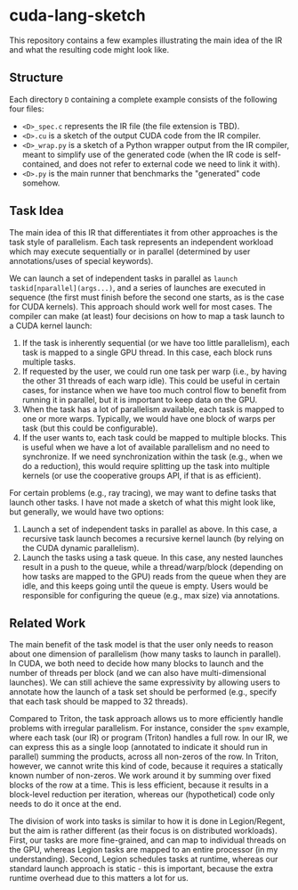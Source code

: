 # cuda-lang-sketch

This repository contains a few examples illustrating the main idea of the IR and what the resulting code might look like.

## Structure

Each directory `D` containing a complete example consists of the following four files:
* `<D>_spec.c` represents the IR file (the file extension is TBD).
* `<D>.cu` is a sketch of the output CUDA code from the IR compiler.
* `<D>_wrap.py` is a sketch of a Python wrapper output from the IR compiler, meant to simplify use of the generated code (when the IR code is self-contained, and does not refer to external code we need to link it with).
* `<D>.py` is the main runner that benchmarks the "generated" code somehow.

## Task Idea

The main idea of this IR that differentiates it from other approaches is the task style of parallelism. Each task represents an independent workload which may execute sequentially or in parallel (determined by user annotations/uses of special keywords).

We can launch a set of independent tasks in parallel as `launch taskid[nparallel](args...)`, and a series of launches are executed in sequence (the first must finish before the second one starts, as is the case for CUDA kernels). This approach should work well for most cases. The compiler can make (at least) four decisions on how to map a task launch to a CUDA kernel launch:
1. If the task is inherently sequential (or we have too little parallelism), each task is mapped to a single GPU thread. In this case, each block runs multiple tasks.
2. If requested by the user, we could run one task per warp (i.e., by having the other 31 threads of each warp idle). This could be useful in certain cases, for instance when we have too much control flow to benefit from running it in parallel, but it is important to keep data on the GPU.
3. When the task has a lot of parallelism available, each task is mapped to one or more warps. Typically, we would have one block of warps per task (but this could be configurable).
4. If the user wants to, each task could be mapped to multiple blocks. This is useful when we have a lot of available parallelism and no need to synchronize. If we need synchronization within the task (e.g., when we do a reduction), this would require splitting up the task into multiple kernels (or use the cooperative groups API, if that is as efficient).

For certain problems (e.g., ray tracing), we may want to define tasks that launch other tasks. I have not made a sketch of what this might look like, but generally, we would have two options:
1. Launch a set of independent tasks in parallel as above. In this case, a recursive task launch becomes a recursive kernel launch (by relying on the CUDA dynamic parallelism).
2. Launch the tasks using a task queue. In this case, any nested launches result in a push to the queue, while a thread/warp/block (depending on how tasks are mapped to the GPU) reads from the queue when they are idle, and this keeps going until the queue is empty. Users would be responsible for configuring the queue (e.g., max size) via annotations.

## Related Work

The main benefit of the task model is that the user only needs to reason about one dimension of parallelism (how many tasks to launch in parallel). In CUDA, we both need to decide how many blocks to launch and the number of threads per block (and we can also have multi-dimensional launches). We can still achieve the same expressivity by allowing users to annotate how the launch of a task set should be performed (e.g., specify that each task should be mapped to 32 threads).

Compared to Triton, the task approach allows us to more efficiently handle problems with irregular parallelism. For instance, consider the `spmv` example, where each task (our IR) or program (Triton) handles a full row. In our IR, we can express this as a single loop (annotated to indicate it should run in parallel) summing the products, across all non-zeros of the row. In Triton, however, we cannot write this kind of code, because it requires a statically known number of non-zeros. We work around it by summing over fixed blocks of the row at a time. This is less efficient, because it results in a block-level reduction per iteration, whereas our (hypothetical) code only needs to do it once at the end.

The division of work into tasks is similar to how it is done in Legion/Regent, but the aim is rather different (as their focus is on distributed workloads). First, our tasks are more fine-grained, and can map to individual threads on the GPU, whereas Legion tasks are mapped to an entire processor (in my understanding). Second, Legion schedules tasks at runtime, whereas our standard launch approach is static - this is important, because the extra runtime overhead due to this matters a lot for us.
